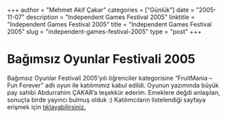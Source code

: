 +++
author = "Mehmet Akif Çakar"
categories = ["Günlük"]
date = "2005-11-07"
description = "Independent Games Festival 2005"
linktitle = "Independent Games Festival 2005"
title = "Independent Games Festival 2005"
slug = "independent-games-festival-2005"
type = "post"
+++

# Bağımsız Oyunlar Festivali 2005

Bağımsız Oyunlar Festivali 2005’yılı öğrenciler kategorisine “FruitMania – Fun Forever” adlı oyun ile katılımımız kabul edildi. Oyunun yazımında büyük pay sahibi Abdurrahim ÇAKAR’a teşekkür ederim. Emeklere değdi anlaşılan, sonuçta birde yayıncı bulmuş olduk :)
Katılımcıların listelendiği sayfaya erişmek için [tıklayabilirsiniz.](http://www.igf.com/2005entrants-students.shtml)